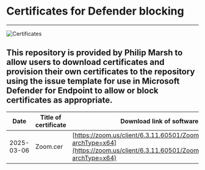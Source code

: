 # Certificates for Defender blocking
---
![Certificates](https://img.shields.io/badge/Certificates-0-blue)

This repository is provided by Philip Marsh to allow users to download certificates and provision their own certificates to the repository using the issue template for use in Microsoft Defender for Endpoint to allow or block certificates as appropriate.
---

| Date       | Title of certificate | Download link of software |
|------------|----------------------|---------------------------|
| 2025-03-06 | Zoom.cer | [https://zoom.us/client/6.3.11.60501/ZoomInstallerFull.exe?archType=x64](https://zoom.us/client/6.3.11.60501/ZoomInstallerFull.exe?archType=x64) |
